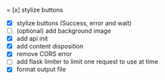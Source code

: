= [x] stylize buttons
- [x] stylize buttons (Success, error and wait)
- [ ] (optional) add background image
- [x] add api init
- [x] add content disposition
- [x] remove CORS error
- [ ] add flask limiter to limit one request to use at time
- [x] format output file